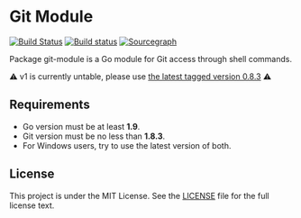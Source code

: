 # Git Module 

[![Build Status](https://img.shields.io/travis/gogs/git-module/master.svg?style=for-the-badge&logo=travis)](https://travis-ci.org/gogs/git-module) [![Build status](https://img.shields.io/appveyor/ci/unknwon/gogs-git-module?logo=appveyor&style=for-the-badge)](https://ci.appveyor.com/project/unknwon/gogs-git-module/branch/master) [![Sourcegraph](https://img.shields.io/badge/view%20on-Sourcegraph-brightgreen.svg?style=for-the-badge&logo=sourcegraph)](https://sourcegraph.com/github.com/gogs/git-module)

Package git-module is a Go module for Git access through shell commands.

⚠️ v1 is currently untable, please use [the latest tagged version 0.8.3](https://github.com/gogs/git-module/releases/tag/v0.8.3) ⚠️

## Requirements

- Go version must be at least **1.9**.
- Git version must be no less than **1.8.3**.
- For Windows users, try to use the latest version of both.

## License

This project is under the MIT License. See the [LICENSE](LICENSE) file for the full license text.
